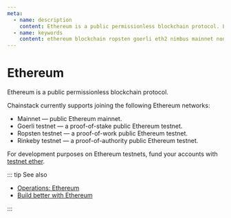 ```yaml
---
meta:
  - name: description
    content: Ethereum is a public permissionless blockchain protocol. Learn how to join the Ethereum mainnet or testnets and operate an Ethereum node.
  - name: keywords
    content: ethereum blockchain ropsten goerli eth2 nimbus mainnet node
---
```


# Ethereum

Ethereum is a public permissionless blockchain protocol.

Chainstack currently supports joining the following Ethereum networks:

* Mainnet — public Ethereum mainnet.
* Goerli testnet — a proof-of-stake public Ethereum testnet.
* Ropsten testnet — a proof-of-work public Ethereum testnet.
* Rinkeby testnet — a proof-of-authority public Ethereum testnet.

For development purposes on Ethereum testnets, fund your accounts with <a href="https://support.chainstack.com/hc/en-us/articles/900001458966-Ethereum-testnet-faucets" target="_blank">testnet ether</a>.

::: tip See also

* [Operations: Ethereum](/operations/ethereum/)
* <a href="https://chainstack.com/build-better-with-ethereum/" target="_blank">Build better with Ethereum</a>

:::
